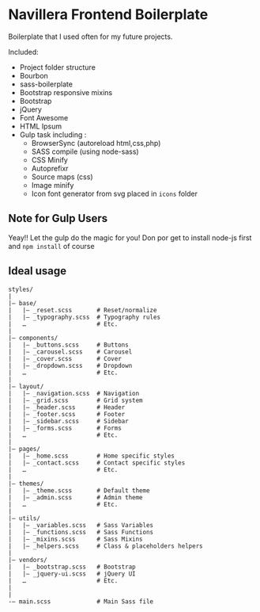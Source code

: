 # Navillera Frontend Boilerplate

Boilerplate that I used often for my future projects.

Included:
- Project folder structure
- Bourbon
- sass-boilerplate
- Bootstrap responsive mixins
- Bootstrap
- jQuery
- Font Awesome
- HTML Ipsum
- Gulp task including :
    - BrowserSync (autoreload html,css,php)
    - SASS compile (using node-sass)
    - CSS Minify
    - Autoprefixr
    - Source maps (css)
    - Image minify
    - Icon font generator from svg placed in `icons` folder

## Note for Gulp Users
Yeay!! Let the gulp do the magic for you!
Don por get to install node-js first and `npm install` of course

## Ideal usage

```
styles/
|
|– base/
|   |– _reset.scss       # Reset/normalize
|   |– _typography.scss  # Typography rules
|   …                    # Etc.
|
|– components/
|   |– _buttons.scss     # Buttons
|   |– _carousel.scss    # Carousel
|   |– _cover.scss       # Cover
|   |– _dropdown.scss    # Dropdown
|   …                    # Etc.
|
|– layout/
|   |– _navigation.scss  # Navigation
|   |– _grid.scss        # Grid system
|   |– _header.scss      # Header
|   |– _footer.scss      # Footer
|   |– _sidebar.scss     # Sidebar
|   |– _forms.scss       # Forms
|   …                    # Etc.
|
|– pages/
|   |– _home.scss        # Home specific styles
|   |– _contact.scss     # Contact specific styles
|   …                    # Etc.
|
|– themes/
|   |– _theme.scss       # Default theme
|   |– _admin.scss       # Admin theme
|   …                    # Etc.
|
|– utils/
|   |– _variables.scss   # Sass Variables
|   |– _functions.scss   # Sass Functions
|   |– _mixins.scss      # Sass Mixins
|   |– _helpers.scss     # Class & placeholders helpers
|
|– vendors/
|   |– _bootstrap.scss   # Bootstrap
|   |– _jquery-ui.scss   # jQuery UI
|   …                    # Etc.
|
|
-– main.scss             # Main Sass file
```
